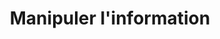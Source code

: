 ---
title: Manipuler l'information
description: Courte description de la ressource qui parle de son contenu et de sa cible, qui en général est un professeur mais ça remplit.
preview: /images/previews/0-2.jpg
chapter: manipuler-l-information
objectifs: [
    'Programmer un programme interactif avec Scratch', 
    'Comprendre et transmettre les bases de la pensée informatique',
    'Maîtriser la notion d’algorithme',
    'Partager des premiers grains d’histoire informatique',
    'Utiliser des activités débranchées (sans ordinateur) pour prendre du recul et expliquer la pensée informatique',
    'Animer un atelier d’initiation à la programmation créative'
]
video: video1
openclassroom: https://openclassrooms.com/fr/courses/3075566-decouvrir-la-programmation-creative
---